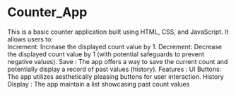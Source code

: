 # Counter_App
 This is a basic counter application built using HTML, CSS, and JavaScript. 
 It allows users to:  
 Increment: Increase the displayed count value by 1. 
 Decrement: Decrease the displayed count value by 1 (with potential safeguards to prevent negative values). 
 Save : The app  offers a way to save the current count and potentially display a record of past values (history). 
 Features :  UI Buttons: The app utilizes aesthetically pleasing buttons for user interaction.
 History Display : The app  maintain a list showcasing past count values 
